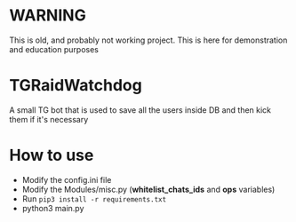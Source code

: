 # WARNING
This is old, and probably not working project. This is here for demonstration and education purposes

# TGRaidWatchdog
A small TG bot that is used to save all the users inside DB and then kick them if it's necessary

# How to use
- Modify the config.ini file
- Modify the Modules/misc.py (**whitelist_chats_ids** and **ops** variables)
- Run ```pip3 install -r requirements.txt```
- python3 main.py
